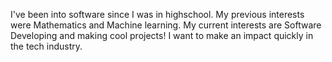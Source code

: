 I've been into software since I was in highschool.
My previous interests were Mathematics and Machine learning.
My current interests are Software Developing and making cool projects!
I want to make an impact quickly in the tech industry.
